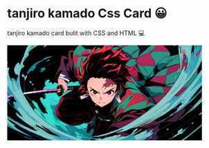 # tanjiro kamado Css Card 😀

tanjiro kamado card bulit with CSS and HTML 💻

<img src="forReead.png" width="450" />
